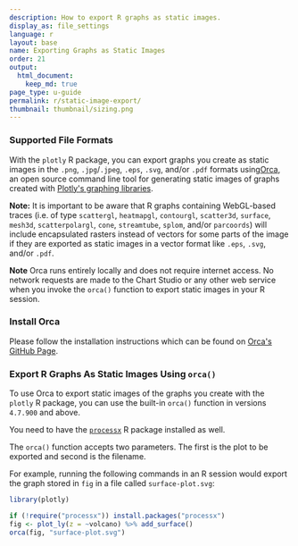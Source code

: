```yaml
---
description: How to export R graphs as static images.
display_as: file_settings
language: r
layout: base
name: Exporting Graphs as Static Images
order: 21
output:
  html_document:
    keep_md: true
page_type: u-guide
permalink: r/static-image-export/
thumbnail: thumbnail/sizing.png
---
```



### Supported File Formats

With the `plotly` R package, you can export graphs you create as static images in the `.png`, `.jpg`/`.jpeg`, `.eps`, `.svg`, and/or `.pdf` formats using[Orca](https://github.com/plotly/orca), an open source command line tool for generating static images of graphs created with [Plotly's graphing libraries](https://plot.ly/graphing-libraries).  

**Note:** It is important to be aware that R graphs containing WebGL-based traces (i.e. of type `scattergl`, `heatmapgl`, `contourgl`, `scatter3d`, `surface`, `mesh3d`, `scatterpolargl`, `cone`, `streamtube`, `splom`, and/or `parcoords`) will include encapsulated rasters instead of vectors for some parts of the image if they are exported as static images in a vector format like `.eps`, `.svg`, and/or `.pdf`.

**Note** Orca runs entirely locally and does not require internet access. No network requests are made to the Chart Studio or any other web service when you invoke the `orca()` function to export static images in your R session. 

### Install Orca

Please follow the installation instructions which can be found on [Orca's GitHub Page](https://github.com/plotly/orca#installation).

### Export R Graphs As Static Images Using `orca()`

To use Orca to export static images of the graphs you create with the `plotly` R package, you can use the built-in `orca()` function in versions `4.7.900` and above. 

You need to have the [`processx`](https://github.com/r-lib/processx) R package installed as well. 

The `orca()` function accepts two parameters. The first is the plot to be exported and second is the filename. 

For example, running the following commands in an R session would export the graph stored in `fig` in a file called `surface-plot.svg`:


```r
library(plotly)

if (!require("processx")) install.packages("processx")
fig <- plot_ly(z = ~volcano) %>% add_surface()
orca(fig, "surface-plot.svg")
```
